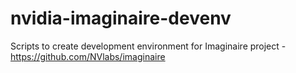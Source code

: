 # nvidia-imaginaire-devenv
Scripts to create development environment for Imaginaire project - https://github.com/NVlabs/imaginaire
